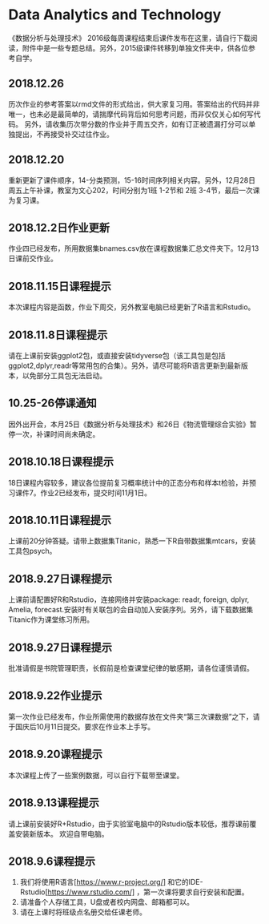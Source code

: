 # Data Analytics and Technology
《数据分析与处理技术》 2016级每周课程结束后课件发布在这里，请自行下载阅读，附件中是一些专题总结。另外，2015级课件转移到单独文件夹中，供各位参考自学。  

## 2018.12.26 
历次作业的参考答案以rmd文件的形式给出，供大家复习用。答案给出的代码并非唯一，也未必是最简单的，请揣摩代码背后如何思考问题，而非仅仅关心如何写代码。 
另外，请收集历次带分数的作业并于周五交齐，如有订正被遗漏打分可以单独提出，不再接受补交过往作业。
## 2018.12.20 
重新更新了课件顺序，14-分类预测，15-16时间序列相关内容。另外，12月28日周五上午补课，教室为文心202，时间分别为1班 1-2节和 2班 3-4节，最后一次课为复习课。

## 2018.12.2日作业更新  
作业四已经发布，所用数据集bnames.csv放在课程数据集汇总文件夹下。12月13日课前交作业。 

## 2018.11.15日课程提示 
本次课程内容是函数，作业下周交，另外教室电脑已经更新了R语言和Rstudio。 

## 2018.11.8日课程提示 
请在上课前安装ggplot2包，或直接安装tidyverse包（该工具包是包括ggplot2,dplyr,readr等常用包的合集）。另外，请尽可能将R语言更新到最新版本，以免部分工具包无法启动。 

## 10.25-26停课通知 
因外出开会，本月25日《数据分析与处理技术》和26日《物流管理综合实验》暂停一次，补课时间尚未确定。

## 2018.10.18日课程提示 
18日课程内容较多，建议各位提前复习概率统计中的正态分布和样本t检验，并预习课件7。作业2已经发布，提交时间11月1日。

## 2018.10.11日课程提示 
上课前20分钟答疑。请带上数据集Titanic，熟悉一下R自带数据集mtcars，安装工具包psych。

## 2018.9.27日课程提示  
上课前请配置好R和Rstudio，连接网络并安装package: readr, foreign, dplyr, Amelia, forecast.安装时有关联包的会自动加入安装序列。另外，请下载数据集Titanic作为课堂练习所用。

## 2018.9.27日课程提示 
批准请假是书院管理职责，长假前是检查课堂纪律的敏感期，请各位谨慎请假。 

## 2018.9.22作业提示 
第一次作业已经发布，作业所需使用的数据存放在文件夹“第三次课数据”之下，请于国庆后10月11日提交。要求在作业本上手写。
## 2018.9.20课程提示 
本次课程上传了一些案例数据，可以自行下载带至课堂。 

## 2018.9.13课程提示  
请上课前安装好R+Rstudio，由于实验室电脑中的Rstudio版本较低，推荐课前覆盖安装新版本。 欢迎自带电脑。


## 2018.9.6课程提示 
1. 我们将使用R语言[https://www.r-project.org/] 和它的IDE-Rstudio[https://www.rstudio.com/] ，第一次课将要求自行安装和配置。  
2. 请准备个人存储工具，U盘或者校内网盘、邮箱都可以。  
3. 请在上课时将班级点名册交给任课老师。 
